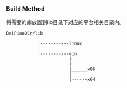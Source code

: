 ### Build Method

将需要的库放置到lib目录下对应的平台相关目录内。

```
BaiPiaoOCr/lib
            |
            |-----------linux
            |
            |-----------win
                        |
                        |
                        |______x86
                        |
                        |------x64

```
